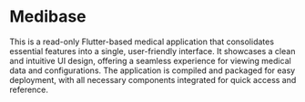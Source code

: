 # Medibase

This is a read-only Flutter-based medical application that consolidates essential features into a single, user-friendly interface. It showcases a clean and intuitive UI design, offering a seamless experience for viewing medical data and configurations. The application is compiled and packaged for easy deployment, with all necessary components integrated for quick access and reference.
